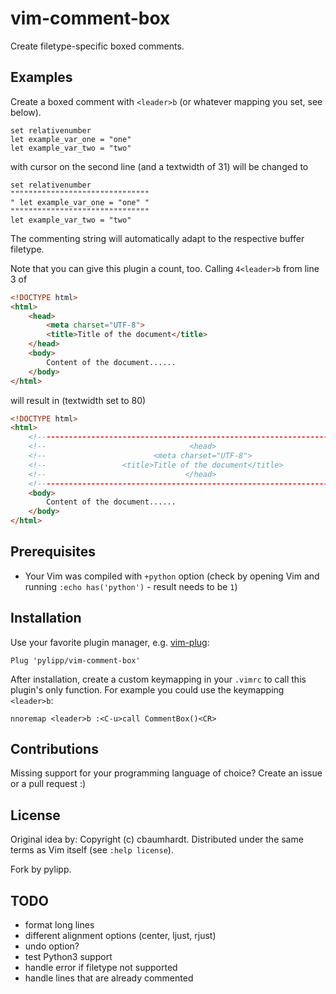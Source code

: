 vim-comment-box
===============
Create filetype-specific boxed comments.

Examples
--------

Create a boxed comment with `<leader>b` (or whatever mapping you set, see below).

```vim
set relativenumber
let example_var_one = "one"
let example_var_two = "two"

```

with cursor on the second line (and a textwidth of 31) will be changed to

```vim
set relativenumber
"""""""""""""""""""""""""""""""
" let example_var_one = "one" "
"""""""""""""""""""""""""""""""
let example_var_two = "two"
```
The commenting string will automatically adapt to the respective buffer filetype.

Note that you can give this plugin a count, too. Calling `4<leader>b` from line
3 of

```html
<!DOCTYPE html>
<html>
    <head>
        <meta charset="UTF-8">
        <title>Title of the document</title>
    </head>
    <body>
        Content of the document......
    </body>
</html> 
```
will result in (textwidth set to 80)

```html
<!DOCTYPE html>
<html>
    <!------------------------------------------------------------------------->
    <!--                                <head>                               -->
    <!--                        <meta charset="UTF-8">                       -->
    <!--                 <title>Title of the document</title>                -->
    <!--                               </head>                               -->
    <!------------------------------------------------------------------------->
    <body>
        Content of the document......
    </body>
</html> 
```

Prerequisites
-------------

- Your Vim was compiled with `+python` option (check by opening Vim and running 
  `:echo has('python')` - result needs to be `1`)

Installation
------------

Use your favorite plugin manager, e.g. [vim-plug](https://github.com/junegunn/vim-plug):

```vim
Plug 'pylipp/vim-comment-box'
```

After installation, create a custom keymapping in your `.vimrc` to call this plugin's only function. For example you could use the keymapping `<leader>b`:

```vim
nnoremap <leader>b :<C-u>call CommentBox()<CR>
```

Contributions
-------------

Missing support for your programming language of choice? Create an issue or a pull request :)

License
-------

Original idea by: Copyright (c) cbaumhardt. Distributed under the same terms as Vim itself (see `:help license`).

Fork by pylipp.

TODO
----

- format long lines
- different alignment options (center, ljust, rjust)
- undo option?
- test Python3 support
- handle error if filetype not supported
- handle lines that are already commented
